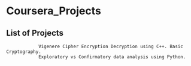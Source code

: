# Coursera_Projects

## List of Projects
                Vigenere Cipher Encryption Decryption using C++. Basic Cryptography.
                Exploratory vs Confirmatory data analysis using Python.
